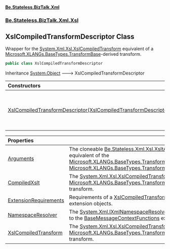 #### [Be.Stateless.BizTalk.Xml](README.md 'README')
### [Be.Stateless.BizTalk.Xml.Xsl](Be.Stateless.BizTalk.Xml.Xsl.md 'Be.Stateless.BizTalk.Xml.Xsl')

## XslCompiledTransformDescriptor Class

Wrapper for the [System.Xml.Xsl.XslCompiledTransform](https://docs.microsoft.com/en-us/dotnet/api/System.Xml.Xsl.XslCompiledTransform 'System.Xml.Xsl.XslCompiledTransform') equivalent of a [Microsoft.XLANGs.BaseTypes.TransformBase](https://docs.microsoft.com/en-us/dotnet/api/Microsoft.XLANGs.BaseTypes.TransformBase 'Microsoft.XLANGs.BaseTypes.TransformBase')-derived
transform.

```csharp
public class XslCompiledTransformDescriptor
```

Inheritance [System.Object](https://docs.microsoft.com/en-us/dotnet/api/System.Object 'System.Object') &#129106; XslCompiledTransformDescriptor

| Constructors | |
| :--- | :--- |
| [XslCompiledTransformDescriptor(XslCompiledTransformDescriptorBuilder)](XslCompiledTransformDescriptor.XslCompiledTransformDescriptor(XslCompiledTransformDescriptorBuilder).md 'Be.Stateless.BizTalk.Xml.Xsl.XslCompiledTransformDescriptor.XslCompiledTransformDescriptor(Be.Stateless.BizTalk.Xml.Xsl.XslCompiledTransformDescriptorBuilder)') | Create a [XslCompiledTransformDescriptor](XslCompiledTransformDescriptor.md 'Be.Stateless.BizTalk.Xml.Xsl.XslCompiledTransformDescriptor') instance that wraps the [System.Xml.Xsl.XslCompiledTransform](https://docs.microsoft.com/en-us/dotnet/api/System.Xml.Xsl.XslCompiledTransform 'System.Xml.Xsl.XslCompiledTransform') equivalent of a [Microsoft.XLANGs.BaseTypes.TransformBase](https://docs.microsoft.com/en-us/dotnet/api/Microsoft.XLANGs.BaseTypes.TransformBase 'Microsoft.XLANGs.BaseTypes.TransformBase')-derived transform. |

| Properties | |
| :--- | :--- |
| [Arguments](XslCompiledTransformDescriptor.Arguments.md 'Be.Stateless.BizTalk.Xml.Xsl.XslCompiledTransformDescriptor.Arguments') | The cloneable [Be.Stateless.Xml.Xsl.XsltArgumentList](https://docs.microsoft.com/en-us/dotnet/api/Be.Stateless.Xml.Xsl.XsltArgumentList 'Be.Stateless.Xml.Xsl.XsltArgumentList') equivalent of the [Microsoft.XLANGs.BaseTypes.TransformBase](https://docs.microsoft.com/en-us/dotnet/api/Microsoft.XLANGs.BaseTypes.TransformBase 'Microsoft.XLANGs.BaseTypes.TransformBase')-derived [Microsoft.XLANGs.BaseTypes.TransformBase.TransformArgs](https://docs.microsoft.com/en-us/dotnet/api/Microsoft.XLANGs.BaseTypes.TransformBase.TransformArgs 'Microsoft.XLANGs.BaseTypes.TransformBase.TransformArgs'). |
| [CompiledXslt](XslCompiledTransformDescriptor.CompiledXslt.md 'Be.Stateless.BizTalk.Xml.Xsl.XslCompiledTransformDescriptor.CompiledXslt') | The [System.Xml.Xsl.XslCompiledTransform](https://docs.microsoft.com/en-us/dotnet/api/System.Xml.Xsl.XslCompiledTransform 'System.Xml.Xsl.XslCompiledTransform') equivalent of [Microsoft.XLANGs.BaseTypes.TransformBase](https://docs.microsoft.com/en-us/dotnet/api/Microsoft.XLANGs.BaseTypes.TransformBase 'Microsoft.XLANGs.BaseTypes.TransformBase')-derived transform. |
| [ExtensionRequirements](XslCompiledTransformDescriptor.ExtensionRequirements.md 'Be.Stateless.BizTalk.Xml.Xsl.XslCompiledTransformDescriptor.ExtensionRequirements') | Requirements of a [XslCompiledTransform](XslCompiledTransformDescriptor.XslCompiledTransform.md 'Be.Stateless.BizTalk.Xml.Xsl.XslCompiledTransformDescriptor.XslCompiledTransform') in terms of extension objects. |
| [NamespaceResolver](XslCompiledTransformDescriptor.NamespaceResolver.md 'Be.Stateless.BizTalk.Xml.Xsl.XslCompiledTransformDescriptor.NamespaceResolver') | The [System.Xml.IXmlNamespaceResolver](https://docs.microsoft.com/en-us/dotnet/api/System.Xml.IXmlNamespaceResolver 'System.Xml.IXmlNamespaceResolver') that will be passed to the [BaseMessageContextFunctions](BaseMessageContextFunctions.md 'Be.Stateless.BizTalk.Message.ExtensionObjects.BaseMessageContextFunctions') extension object. |
| [XslCompiledTransform](XslCompiledTransformDescriptor.XslCompiledTransform.md 'Be.Stateless.BizTalk.Xml.Xsl.XslCompiledTransformDescriptor.XslCompiledTransform') | The [System.Xml.Xsl.XslCompiledTransform](https://docs.microsoft.com/en-us/dotnet/api/System.Xml.Xsl.XslCompiledTransform 'System.Xml.Xsl.XslCompiledTransform') equivalent of [Microsoft.XLANGs.BaseTypes.TransformBase](https://docs.microsoft.com/en-us/dotnet/api/Microsoft.XLANGs.BaseTypes.TransformBase 'Microsoft.XLANGs.BaseTypes.TransformBase')-derived transform. |
